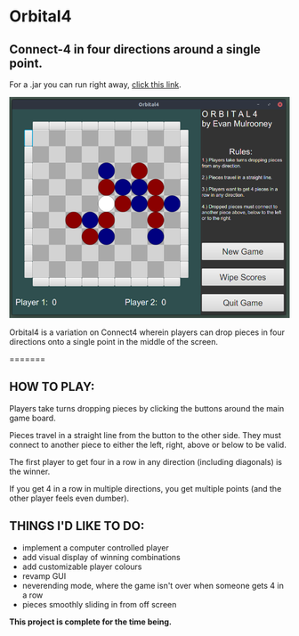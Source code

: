 # Orbital4
## Connect-4 in four directions around a single point.

For a .jar you can run right away, [click this link](https://github.com/dog-eared/Orbital4/raw/master/dist/Orbital4.jar).

![Screenshot of Orbital4](https://raw.githubusercontent.com/dog-eared/Orbital4/master/src/style/Orbital4.png)

Orbital4 is a variation on Connect4 wherein players can drop pieces in four directions onto a single point
in the middle of the screen.

=======
## HOW TO PLAY:

Players take turns dropping pieces by clicking the buttons around the main game board.

Pieces travel in a straight line from the button to the other side. They must connect to another piece to either the left, right,
above or below to be valid.

The first player to get four in a row in any direction (including diagonals) is the winner.

If you get 4 in a row in multiple directions, you get multiple points (and the other player feels even dumber). 

## THINGS I'D LIKE TO DO:
- implement a computer controlled player
- add visual display of winning combinations
- add customizable player colours
- revamp GUI
- neverending mode, where the game isn't over when someone gets 4 in a row
- pieces smoothly sliding in from off screen

**This project is complete for the time being.**
